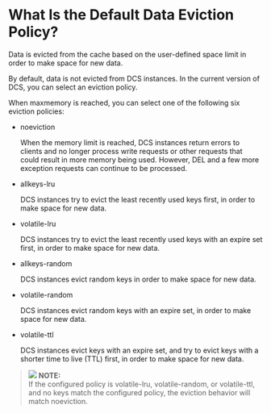 # What Is the Default Data Eviction Policy?<a name="EN-US_TOPIC_0237964744"></a>

Data is evicted from the cache based on the user-defined space limit in order to make space for new data.

By default, data is not evicted from DCS instances. In the current version of DCS, you can select an eviction policy.

When maxmemory is reached, you can select one of the following six eviction policies:

-   noeviction

    When the memory limit is reached, DCS instances return errors to clients and no longer process write requests or other requests that could result in more memory being used. However, DEL and a few more exception requests can continue to be processed.

-   allkeys-lru

    DCS instances try to evict the least recently used keys first, in order to make space for new data.

-   volatile-lru

    DCS instances try to evict the least recently used keys with an expire set first, in order to make space for new data.

-   allkeys-random

    DCS instances evict random keys in order to make space for new data.

-   volatile-random

    DCS instances evict random keys with an expire set, in order to make space for new data.

-   volatile-ttl

    DCS instances evict keys with an expire set, and try to evict keys with a shorter time to live \(TTL\) first, in order to make space for new data.


>![](/images/icon-note.gif) **NOTE:**   
>If the configured policy is volatile-lru, volatile-random, or volatile-ttl, and no keys match the configured policy, the eviction behavior will match noeviction.  

